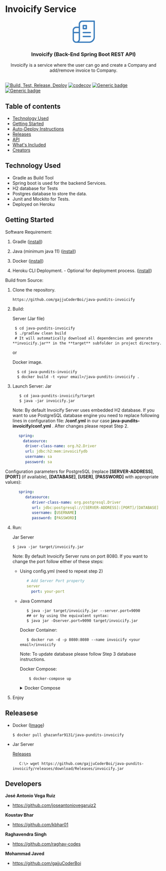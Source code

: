 # Invoicify Service

<p align="center">
  <a href="#">
    <img src="./img/img.png" alt="playlist logo" width="73" height="73">
  </a>
</p>

<h3 align="center">Invoicify (Back-End Spring Boot REST API)</h3>

<p align="center">
  Invoicify is a service where the user can go and create a Company and add/remove invoice to Company.
  <br>

  <br>

[![Build, Test, Release, Deploy](https://github.com/gajjuCoderBoi/java-pundits-invoicify/actions/workflows/cicd.yml/badge.svg)](https://github.com/gajjuCoderBoi/java-pundits-invoicify/actions/workflows/cicd.yml)  [![codecov](https://codecov.io/gh/gajjuCoderBoi/java-pundits-invoicify/branch/develop/graph/badge.svg?token=N8P18UJIME)](https://codecov.io/gh/gajjuCoderBoi/java-pundits-invoicify)  [![Generic badge](https://img.shields.io/badge/java_ver->=11-blue.svg)](https://shields.io/) [![Generic badge](https://img.shields.io/badge/springboot_version-2.4.5-blue.svg)](https://shields.io/)

</p>


## Table of contents

- [Technology Used](#technology-used)
- [Getting Started](#getting-started)
- [Auto-Deploy Instructions](#auto-deploy-instructions)
- [Releases](#releases)
- [API](#api)
- [What's Included](#whats-included)
- [Creators](#developers)

## Technology Used

- Gradle as Build Tool
- Spring boot is used for the backend Services.
- H2 database for Tests
- Postgres database to store the data.
- Junit and Mockito for Tests.
- Deployed on Heroku

## Getting Started

Software Requirement:

1. Gradle ([install](https://gradle.org/install/))

2. Java (minimum java 11) ([install](https://www.oracle.com/java/technologies/javase-downloads.html))

3. Docker ([install](https://docs.docker.com/get-docker/))

4. Heroku CLI Deployment. - Optional for deployment process. ([install](https://devcenter.heroku.com/articles/heroku-cli))
   
Build from Source:

1. Clone the repository.
     ```
     https://github.com/gajjuCoderBoi/java-pundits-invoicify
     ```

2. Build: 
   
   Server (Jar file)

      ```shell
       $ cd java-pundits-invoicify
       $ ./gradlew clean build
       # It will automatically download all dependencies and generate **invoicify.jar** in the **target** subfolder in project directory.
      ```
   or

   Docker image.
   
   ```shell
     $ cd java-pundits-invoicify
     $ docker build -t <your email>/java-pundits-invoicify .
   ```

3. Launch Server: Jar

   ```shell
      $ cd java-pundits-invoicify/target
      $ java -jar invoicify.jar
   ```

   Note: By default Invoicify Server uses embedded H2 database. If you want to use PostgreSQL database engine you need to replace following lines in configuration file: **<project-dir>/conf.yml** in our case **java-pundits-invoicify/conf.yml** .
   After changes please repeat Step 2.
   
   
```yaml
      spring:
        datasource:
         driver-class-name: org.h2.Driver
         url: jdbc:h2:mem:invoicifydb
         username: sa
         password: sa
   ```

   Configuration parameters for PostgreSQL (replace **[SERVER-ADDRESS]**, **[PORT]** (if available), **[DATABASE]**, **[USER]**, **[PASSWORD]** with appropriate values):

```yaml
      spring:
         datasource:
            driver-class-name: org.postgresql.Driver
            url: jdbc:postgresql://[SERVER-ADDRESS]:[PORT]/[DATABASE]
            username: [USERNAME]
            password: [PASSWORD]
```

4. Run: 
      
      Jar Server

   ```shell
   $ java -jar target/invoicify.jar
   ```
   Note: By default Invoicify Server runs on port 8080. If you want to change the port follow either of these steps:
      
   * Using config.yml (need to repeat step 2)

     ```yaml
        # Add Server Port property
        server
          port: your-port                        
     ```
   * Java Command
      
      ```shell
         $ java -jar target/invoicify.jar --server.port=9090
         ## or by using the equivalent syntax:
         $ java jar -Dserver.port=9090 target/invoicify.jar
      ```

      Docker Container:      

       ```shell
          $ docker run -d -p 8080:8080 --name invoicify <your email>/invoicify
       ```
   
        Note: To update database please follow Step 3 database instructions.
    
      Docker Compose:

        ```shell
            $ docker-compose up
        ```
          
        <details>
        <summary>
        Docker Compose
        </summary>
    
        ```yaml
        version: "3"
          services:
            invoicify-db:
              image: postgres
              container_name: invoicify-db
              ports:
                - 5432:5432
              environment:
                - POSTGRES_USER=myusername
                - POSTGRES_PASSWORD=mypassword
                - POSTGRES_DB=invoicifydb
            
            invoicify-service:
              image: ghazanfar9131/java-pundits-invoicify
              depends_on: invoicify-db
              ports:
                - 8081:8080
              environment:
                - SPRING_DATASOURCE_URL=jdbc:postgresql://invoicify-db:5432/invoicifydb
                - SPRING_DATASOURCE_USERNAME=myusername
                - SPRING_DATASOURCE_PASSWORD=mypassword
                - SPRING_JPA_HIBERNATE_DDL_AUTO=update
                - SPRING_JPA_DATABASE_PLATFORM=org.hibernate.dialect.PostgreSQLDialect
        ```
    
        </details>

    


5. Enjoy

## Releasese

* Docker ([Image](https://hub.docker.com/r/ghazanfar9131/java-pundits-invoicify))

   ```shell
   $ docker pull ghazanfar9131/java-pundits-invoicify
   ```

* Jar Server

   [Releases](https://github.com/gajjuCoderBoi/java-pundits-invoicify/releases)   

    ```shell
       C:\> wget https://github.com/gajjuCoderBoi/java-pundits-invoicify/releases/download/Releases/invoicify.jar
    ```
  


## Developers

**José Antonio Vega Ruiz**

- <https://github.com/joseantoniovegaruiz2>

**Koustav Bhar**

- <https://github.com/kbhar01>

**Raghavendra Singh**

- <https://github.com/raghav-codes>

**Mohammad Javed**

- <https://github.com/gajjuCoderBoi>